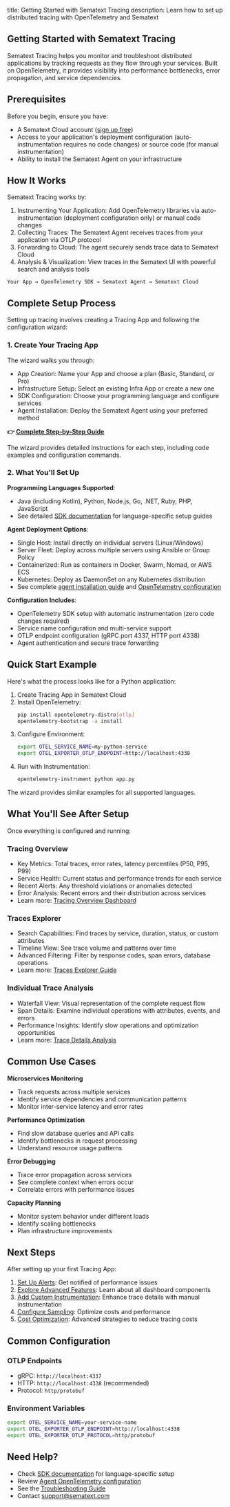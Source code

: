 title: Getting Started with Sematext Tracing
description: Learn how to set up distributed tracing with OpenTelemetry and Sematext

## Getting Started with Sematext Tracing

Sematext Tracing helps you monitor and troubleshoot distributed applications by tracking requests as they flow through your services. Built on OpenTelemetry, it provides visibility into performance bottlenecks, error propagation, and service dependencies.

## Prerequisites

Before you begin, ensure you have:

- A Sematext Cloud account ([sign up free](https://apps.sematext.com/ui/registration))
- Access to your application's deployment configuration (auto-instrumentation requires no code changes) or source code (for manual instrumentation)
- Ability to install the Sematext Agent on your infrastructure

## How It Works

Sematext Tracing works by:

1. Instrumenting Your Application: Add OpenTelemetry libraries via auto-instrumentation (deployment configuration only) or manual code changes
2. Collecting Traces: The Sematext Agent receives traces from your application via OTLP protocol
3. Forwarding to Cloud: The agent securely sends trace data to Sematext Cloud
4. Analysis & Visualization: View traces in the Sematext UI with powerful search and analysis tools

```
Your App → OpenTelemetry SDK → Sematext Agent → Sematext Cloud
```

## Complete Setup Process

Setting up tracing involves creating a Tracing App and following the configuration wizard:

### 1. Create Your Tracing App
The wizard walks you through:

- App Creation: Name your App and choose a plan (Basic, Standard, or Pro)
- Infrastructure Setup: Select an existing Infra App or create a new one
- SDK Configuration: Choose your programming language and configure services
- Agent Installation: Deploy the Sematext Agent using your preferred method

**👉 [Complete Step-by-Step Guide](/docs/tracing/create-tracing-app/)**

The wizard provides detailed instructions for each step, including code examples and configuration commands.

### 2. What You'll Set Up

**Programming Languages Supported**:

- Java (including Kotlin), Python, Node.js, Go, .NET, Ruby, PHP, JavaScript
- See detailed [SDK documentation](/docs/tracing/sdks/) for language-specific setup guides

**Agent Deployment Options**:

- Single Host: Install directly on individual servers (Linux/Windows)
- Server Fleet: Deploy across multiple servers using Ansible or Group Policy  
- Containerized: Run as containers in Docker, Swarm, Nomad, or AWS ECS
- Kubernetes: Deploy as DaemonSet on any Kubernetes distribution
- See complete [agent installation guide](/docs/agents/sematext-agent/installation/) and [OpenTelemetry configuration](/docs/agents/sematext-agent/opentelemetry/)

**Configuration Includes**:

- OpenTelemetry SDK setup with automatic instrumentation (zero code changes required)
- Service name configuration and multi-service support
- OTLP endpoint configuration (gRPC port 4337, HTTP port 4338)
- Agent authentication and secure trace forwarding

## Quick Start Example

Here's what the process looks like for a Python application:

1. Create Tracing App in Sematext Cloud
2. Install OpenTelemetry:
   ```bash
   pip install opentelemetry-distro[otlp]
   opentelemetry-bootstrap -a install
   ```
3. Configure Environment:
   ```bash
   export OTEL_SERVICE_NAME=my-python-service
   export OTEL_EXPORTER_OTLP_ENDPOINT=http://localhost:4338
   ```
4. Run with Instrumentation:
   ```bash
   opentelemetry-instrument python app.py
   ```

The wizard provides similar examples for all supported languages.

## What You'll See After Setup

Once everything is configured and running:

### Tracing Overview
- Key Metrics: Total traces, error rates, latency percentiles (P50, P95, P99)
- Service Health: Current status and performance trends for each service
- Recent Alerts: Any threshold violations or anomalies detected
- Error Analysis: Recent errors and their distribution across services
- Learn more: [Tracing Overview Dashboard](/docs/tracing/reports/overview/)

### Traces Explorer
- Search Capabilities: Find traces by service, duration, status, or custom attributes
- Timeline View: See trace volume and patterns over time
- Advanced Filtering: Filter by response codes, span errors, database operations
- Learn more: [Traces Explorer Guide](/docs/tracing/reports/explorer/)

### Individual Trace Analysis
- Waterfall View: Visual representation of the complete request flow
- Span Details: Examine individual operations with attributes, events, and errors
- Performance Insights: Identify slow operations and optimization opportunities
- Learn more: [Trace Details Analysis](/docs/tracing/reports/trace-details/)

## Common Use Cases

**Microservices Monitoring**
- Track requests across multiple services
- Identify service dependencies and communication patterns
- Monitor inter-service latency and error rates

**Performance Optimization**
- Find slow database queries and API calls
- Identify bottlenecks in request processing
- Understand resource usage patterns

**Error Debugging**
- Trace error propagation across services
- See complete context when errors occur
- Correlate errors with performance issues

**Capacity Planning**
- Monitor system behavior under different loads
- Identify scaling bottlenecks
- Plan infrastructure improvements

## Next Steps

After setting up your first Tracing App:

1. [Set Up Alerts](/docs/tracing/alerts/creating-alerts/): Get notified of performance issues
2. [Explore Advanced Features](/docs/tracing/reports/overview/): Learn about all dashboard components
3. [Add Custom Instrumentation](/docs/tracing/sdks/): Enhance trace details with manual instrumentation
4. [Configure Sampling](/docs/tracing/sampling/): Optimize costs and performance
5. [Cost Optimization](/docs/tracing/cost-optimization/): Advanced strategies to reduce tracing costs

## Common Configuration

### OTLP Endpoints
- gRPC: `http://localhost:4337`
- HTTP: `http://localhost:4338` (recommended)
- Protocol: `http/protobuf`

### Environment Variables
```bash
export OTEL_SERVICE_NAME=your-service-name
export OTEL_EXPORTER_OTLP_ENDPOINT=http://localhost:4338
export OTEL_EXPORTER_OTLP_PROTOCOL=http/protobuf
```

## Need Help?

- Check [SDK documentation](/docs/tracing/sdks/) for language-specific setup
- Review [Agent OpenTelemetry configuration](/docs/agents/sematext-agent/opentelemetry/)
- See the [Troubleshooting Guide](/docs/tracing/troubleshooting/)
- Contact [support@sematext.com](mailto:support@sematext.com)